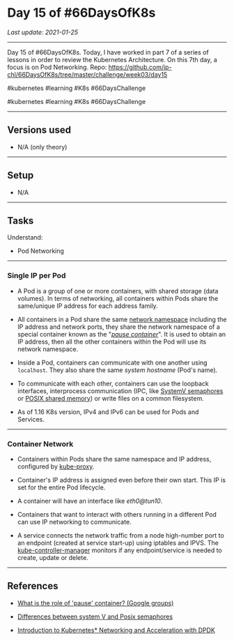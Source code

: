 # Day 15 of #66DaysOfK8s

_Last update: 2021-01-25_

---

Day 15 of #66DaysOfK8s. Today, I have worked in part 7 of a series of lessons in order to review the Kubernetes Architecture.
On this 7th day, a focus is on Pod Networking.
Repo: https://github.com/jp-chl/66DaysOfK8s/tree/master/challenge/week03/day15

#kubernetes #learning #K8s #66DaysChallenge



#kubernetes #learning #K8s #66DaysChallenge

---

## Versions used

* N/A (only theory)

---

## Setup

* N/A

---

## Tasks

Understand:

* Pod Networking

---

### Single IP per Pod

* A Pod is a group of one or more containers, with shared storage (data volumes).
In terms of networking, all containers within Pods share the same/unique IP address for each address family.

* All containers in a Pod share the same [network namespace](https://blog.scottlowe.org/2013/09/04/introducing-linux-network-namespaces/) including the IP address and network ports, they share the network namespace of a special container known as the "_[pause container](https://stackoverflow.com/questions/48651269/what-are-the-pause-containers#:~:text=The%20'pause'%20container%20is%20a,containers%20that%20join%20that%20pod.)_". It is used to obtain an IP address, then all the other containers within the Pod will use its network namespace.

* Inside a Pod, containers can communicate with one another using ```localhost```. They also share the same _system hostname_ (Pod's name).

* To communicate with each other, containers can use the loopback interfaces, interprocess communication (IPC, like [SystemV semaphores](https://www.softprayog.in/programming/system-v-semaphores) or [POSIX shared memory](https://www.softprayog.in/programming/interprocess-communication-using-posix-shared-memory-in-linux)) or write files on a common filesystem.

* As of 1.16 K8s version, IPv4 and IPv6 can be used for Pods and Services.

---

### Container Network

* Containers within Pods share the same namespace and IP address, configured by [kube-proxy](https://github.com/jp-chl/66DaysOfK8s/tree/master/challenge/week02/day10).

* Container's IP address is assigned even before their own start. This IP is set for the entire Pod lifecycle.

* A container will have an interface like _eth0@tun10_.

* Containers that want to interact with others running in a different Pod can use IP networking to communicate.

* A service connects the network traffic from a node high-number port to an endpoint (created at service start-up) using iptables and IPVS. The [kube-controller-manager](https://github.com/jp-chl/66DaysOfK8s/tree/master/challenge/week02/day11) monitors if any endpoint/service is needed to create, update or delete.

---

## References

* [What is the role of 'pause' container? (Google groups)](https://groups.google.com/g/kubernetes-users/c/jVjv0QK4b_o?pli=1)

* [Differences between system V and Posix semaphores](
https://stackoverflow.com/questions/368322/differences-between-system-v-and-posix-semaphores)

* [Introduction to Kubernetes* Networking and Acceleration with DPDK](https://01.org/kubernetes/blogs/qwang10/2019/introduction-kubernetes-networking-and-acceleration-dpdk)